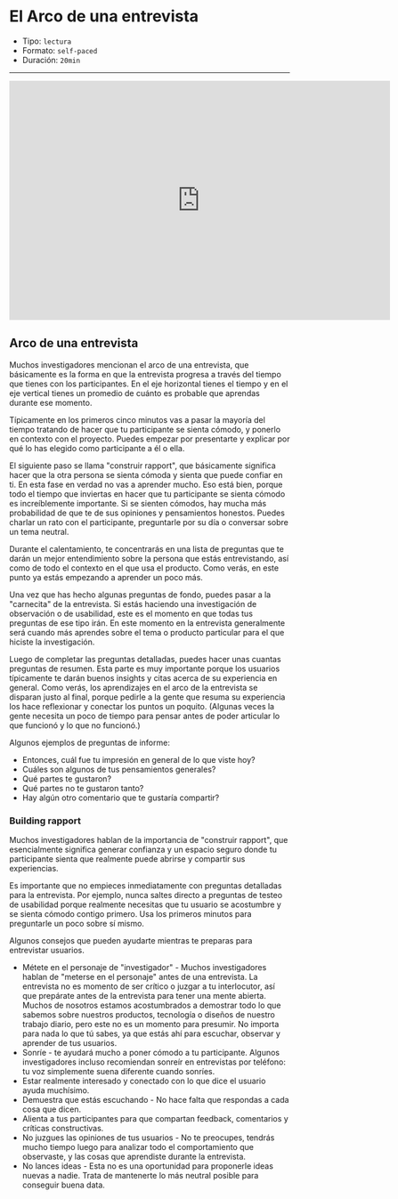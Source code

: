 # El Arco de una entrevista

* Tipo: `lectura`
* Formato: `self-paced`
* Duración: `20min`

***

<iframe src="https://docs.google.com/presentation/d/e/2PACX-1vS17spmP1M0HKP5utLsaq_BNgB8eWaTFfJkXNi9A-xM5t-xuLfQhjrJw7d8ZIRpoFkwRqMevfWsKrf6/embed?start=false&loop=false&delayms=60000" frameborder="0" width="684" height="430" allowfullscreen="true" mozallowfullscreen="true" webkitallowfullscreen="true"></iframe>

## Arco de una entrevista

Muchos investigadores mencionan el arco de una entrevista, que básicamente es la
forma en que la entrevista progresa a través del tiempo que tienes con los
participantes. En el eje horizontal tienes el tiempo y en el eje vertical tienes
un promedio de cuánto es probable que aprendas durante ese momento.

Típicamente en los primeros cinco minutos vas a pasar la mayoría del tiempo
tratando de hacer que tu participante se sienta cómodo, y ponerlo en contexto
con el proyecto. Puedes empezar por presentarte y explicar por qué lo has
elegido como participante a él o ella.

El siguiente paso se llama "construir rapport", que básicamente significa hacer
que la otra persona se sienta cómoda y sienta que puede confiar en ti. En esta
fase en verdad no vas a aprender mucho. Eso está bien, porque todo el tiempo que
inviertas en hacer que tu participante se sienta cómodo es increíblemente
importante. Si se sienten cómodos, hay mucha más probabilidad de que te de sus
opiniones y pensamientos honestos. Puedes charlar un rato con el participante,
preguntarle por su día o conversar sobre un tema neutral.

Durante el calentamiento, te concentrarás en una lista de preguntas que te darán
un mejor entendimiento sobre la persona que estás entrevistando, así como de
todo el contexto en el que usa el producto. Como verás, en este punto ya estás
empezando a aprender un poco más.

Una vez que has hecho algunas preguntas de fondo, puedes pasar a la "carnecita"
de la entrevista. Si estás haciendo una investigación de observación o de
usabilidad, este es el momento en que todas tus preguntas de ese tipo irán. En
este momento en la entrevista generalmente será cuando más aprendes sobre el
tema o producto particular para el que hiciste la investigación.

Luego de completar las preguntas detalladas, puedes hacer unas cuantas preguntas
de resumen. Esta parte es muy importante porque los usuarios típicamente te
darán buenos insights y citas acerca de su experiencia en general. Como verás,
los aprendizajes en el arco de la entrevista se disparan justo al final, porque
pedirle a la gente que resuma su experiencia los hace reflexionar y conectar los
puntos un poquito. (Algunas veces la gente necesita un poco de tiempo para
pensar antes de poder articular lo que funcionó y lo que no funcionó.)

Algunos ejemplos de preguntas de informe:

* Entonces, cuál fue tu impresión en general de lo que viste hoy?
* Cuáles son algunos de tus pensamientos generales?
* Qué partes te gustaron?
* Qué partes no te gustaron tanto?
* Hay algún otro comentario que te gustaría compartir?

### Building rapport

Muchos investigadores hablan de la importancia de "construir rapport", que
esencialmente significa generar confianza y un espacio seguro donde tu
participante sienta que realmente puede abrirse y compartir sus experiencias.

Es importante que no empieces inmediatamente con preguntas detalladas para la
entrevista. Por ejemplo, nunca saltes directo a preguntas de testeo de
usabilidad porque realmente necesitas que tu usuario se acostumbre y se sienta
cómodo contigo primero. Usa los primeros minutos para preguntarle un poco sobre
sí mismo.

Algunos consejos que pueden ayudarte mientras te preparas para entrevistar
usuarios.

* Métete en el personaje de "investigador" - Muchos investigadores hablan de
  "meterse en el personaje" antes de una entrevista. La entrevista no es momento
  de ser crítico o juzgar a tu interlocutor, así que prepárate antes de la
  entrevista para tener una mente abierta. Muchos de nosotros estamos
  acostumbrados a demostrar todo lo que sabemos sobre nuestros productos,
  tecnología o diseños de nuestro trabajo diario, pero este no es un momento
  para presumir. No importa para nada lo que tú sabes, ya que estás ahí para
  escuchar, observar y aprender de tus usuarios.
* Sonríe - te ayudará mucho a poner cómodo a tu participante. Algunos
  investigadores incluso recomiendan sonreír en entrevistas por teléfono: tu voz
  simplemente suena diferente cuando sonríes.
* Estar realmente interesado y conectado con lo que dice el usuario ayuda
  muchísimo.
* Demuestra que estás escuchando - No hace falta que respondas a cada cosa que
  dicen.
* Alienta a tus participantes para que compartan feedback, comentarios y
  críticas constructivas.
* No juzgues las opiniones de tus usuarios - No te preocupes, tendrás mucho
  tiempo luego para analizar todo el comportamiento que observaste, y las cosas
  que aprendiste durante la entrevista.
* No lances ideas - Esta no es una oportunidad para proponerle ideas nuevas a
  nadie. Trata de mantenerte lo más neutral posible para conseguir buena data.
